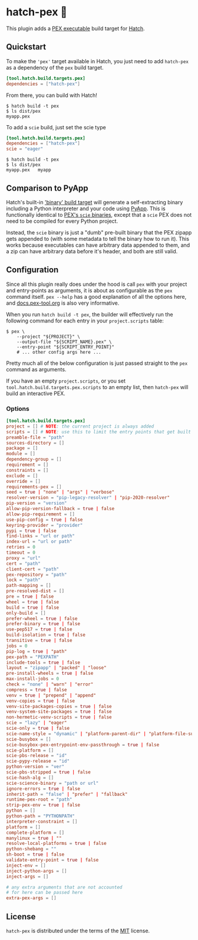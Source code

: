 # hatch-pex 🍳

This plugin adds a [PEX executable](https://github.com/pex-tool/pex) build target for [Hatch](https://github.com/pypa/hatch).


## Quickstart

To make the `'pex'` target available in Hatch, you just need to add `hatch-pex` as a dependency of the `pex` build target.

```toml
[tool.hatch.build.targets.pex]
dependencies = ["hatch-pex"]
```

From there, you can build with Hatch!

```console
$ hatch build -t pex
$ ls dist/pex
myapp.pex
```

To add a `scie` build, just set the scie type

```toml
[tool.hatch.build.targets.pex]
dependencies = ["hatch-pex"]
scie = "eager"
```

```console
$ hatch build -t pex
$ ls dist/pex
myapp.pex   myapp
```

## Comparison to PyApp

Hatch's built-in ['binary' build target](https://hatch.pypa.io/latest/plugins/builder/binary/) will generate a self-extracting binary including a Python interpreter and your code using [PyApp](https://github.com/ofek/pyapp). This is functionally identical to [PEX's `scie` binaries](https://docs.pex-tool.org/scie.html), except that a `scie` PEX does not need to be compiled for every Python project.

Instead, the `scie` binary is just a "dumb" pre-built binary that the PEX zipapp gets appended to (with some metadata to tell the binary how to run it). This works because executables can have arbitrary data appended to them, and a zip can have arbitrary data before it's header, and both are still valid.

## Configuration

Since all this plugin really does under the hood is call `pex` with your project and entry-points as arguments, it is about as configurable as the `pex` command itself. `pex --help` has a good explanation of all the options here, and [docs.pex-tool.org](https://docs.pex-tool.org) is also very informative.

When you run `hatch build -t pex`, the builder will effectively run the following command for each entry in your `project.scripts` table:

```console
$ pex \
    --project "${PROJECT}" \
    --output-file "${SCRIPT_NAME}.pex" \
    --entry-point "${SCRIPT_ENTRY_POINT}"
    # ... other config args here ...
```

Pretty much all of the below configuration is just passed straight to the `pex` command as arguments.

If you have an empty `project.scripts`, or you set `tool.hatch.build.targets.pex.scripts` to an empty list, then `hatch-pex` will build an interactive PEX.

### Options

```toml
[tool.hatch.build.targets.pex]
project = [] # NOTE: the current project is always added
scripts = [] # NOTE: use this to limit the entry points that get built
preamble-file = "path"
sources-directory = []
package = []
module = []
dependency-group = []
requirement = []
constraints = []
exclude = []
override = []
requirements-pex = []
seed = true | "none" | "args" | "verbose"
resolver-version = "pip-legacy-resolver" | "pip-2020-resolver"
pip-version = "version"
allow-pip-version-fallback = true | false
allow-pip-requirement = []
use-pip-config = true | false
keyring-provider = "provider"
pypi = true | false
find-links = "url or path"
index-url = "url or path"
retries = 0
timeout = 0
proxy = "url"
cert = "path"
client-cert = "path"
pex-repository = "path"
lock = "path"
path-mapping = []
pre-resolved-dist = []
pre = true | false
wheel = true | false
build = true | false
only-build = []
prefer-wheel = true | false
prefer-binary = true | false
use-pep517 = true | false
build-isolation = true | false
transitive = true | false
jobs = 0
pip-log = true | "path"
pex-path = "PEXPATH"
include-tools = true | false
layout = "zipapp" | "packed" | "loose"
pre-install-wheels = true | false
max-install-jobs = 0
check = "none" | "warn" | "error"
compress = true | false
venv = true | "prepend" | "append"
venv-copies = true | false
venv-site-packages-copies = true | false
venv-system-site-packages = true | false
non-hermetic-venv-scripts = true | false
scie = "lazy" | "eager"
scie-only = true | false
scie-name-style = "dynamic" | "platform-parent-dir" | "platform-file-suffix"
scie-busybox = []
scie-busybox-pex-entrypoint-env-passthrough = true | false
scie-platform = []
scie-pbs-release = "id"
scie-pypy-release = "id"
python-version = "ver"
scie-pbs-stripped = true | false
scie-hash-alg = []
scie-science-binary = "path or url"
ignore-errors = true | false
inherit-path = "false" | "prefer" | "fallback"
runtime-pex-root = "path"
strip-pex-env = true | false
python = []
python-path = "PYTHONPATH"
interpreter-constraint = []
platform = []
complete-platform = []
manylinux = true | ""
resolve-local-platforms = true | false
python-shebang = ""
sh-boot = true | false
validate-entry-point = true | false
inject-env = []
inject-python-args = []
inject-args = []

# any extra arguments that are not accounted
# for here can be passed here
extra-pex-args = []
```

## License

`hatch-pex` is distributed under the terms of the [MIT](/LICENSE) license.
